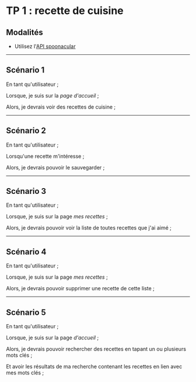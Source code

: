 # TP 1 : recette de cuisine

## Modalités

- Utilisez l'[API spoonacular](https://spoonacular.com/food-api/docs)

---

## Scénario 1

En tant qu'utilisateur ;

Lorsque, je suis sur la *page d'accueil* ;

Alors, je devrais voir des recettes de cuisine ;

---

## Scénario 2

En tant qu'utilisateur ;

Lorsqu'une recette m'intéresse ;

Alors, je devrais pouvoir le sauvegarder ;

---

## Scénario 3

En tant qu'utilisateur ;

Lorsque, je suis sur la page *mes recettes* ;

Alors, je devrais pouvoir voir la liste de toutes recettes que j'ai aimé ;

---

## Scénario 4

En tant qu'utilisateur ;

Lorsque, je suis sur la page *mes recettes* ;

Alors, je devrais pouvoir supprimer une recette de cette liste ;

---

## Scénario 5

En tant qu'utilisateur ;

Lorsque, je suis sur la page *d'accueil* ;

Alors, je devrais pouvoir rechercher des recettes en tapant un ou plusieurs mots clés ;

Et avoir les résultats de ma recherche contenant les recettes en lien avec mes mots clés ;
